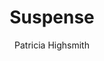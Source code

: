 ---
title: "Suspense"
subtitle: ""
description: ""
layout: book
author: Patricia Highsmith
started: 2024-01-08
read: 2024-01-30
status: read
rating: 3
color: 
cover: 
pages: 142
link: https://www.anagrama-ed.es/libro/argumentos/suspense/9788433900845/A_84
---